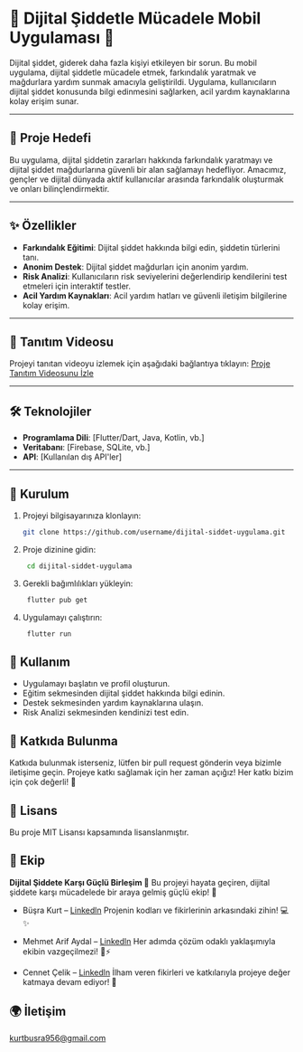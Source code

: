 # 🚨 Dijital Şiddetle Mücadele Mobil Uygulaması 🚨

Dijital şiddet, giderek daha fazla kişiyi etkileyen bir sorun. Bu mobil uygulama, dijital şiddetle mücadele etmek, farkındalık yaratmak ve mağdurlara yardım sunmak amacıyla geliştirildi. Uygulama, kullanıcıların dijital şiddet konusunda bilgi edinmesini sağlarken, acil yardım kaynaklarına kolay erişim sunar.

---

## 🎯 Proje Hedefi
Bu uygulama, dijital şiddetin zararları hakkında farkındalık yaratmayı ve dijital şiddet mağdurlarına güvenli bir alan sağlamayı hedefliyor. Amacımız, gençler ve dijital dünyada aktif kullanıcılar arasında farkındalık oluşturmak ve onları bilinçlendirmektir.

---

## ✨ Özellikler
- **Farkındalık Eğitimi**: Dijital şiddet hakkında bilgi edin, şiddetin türlerini tanı.
- **Anonim Destek**: Dijital şiddet mağdurları için anonim yardım.
- **Risk Analizi**: Kullanıcıların risk seviyelerini değerlendirip kendilerini test etmeleri için interaktif testler.
- **Acil Yardım Kaynakları**: Acil yardım hatları ve güvenli iletişim bilgilerine kolay erişim.

---

## 🎥 Tanıtım Videosu
Projeyi tanıtan videoyu izlemek için aşağıdaki bağlantıya tıklayın:
[Proje Tanıtım Videosunu İzle](https://www.linkedin.com/feed/update/urn:li:activity:7265820006330847232/)

---

## 🛠️ Teknolojiler
- **Programlama Dili**: [Flutter/Dart, Java, Kotlin, vb.]
- **Veritabanı**: [Firebase, SQLite, vb.]
- **API**: [Kullanılan dış API'ler]

---

## 🚀 Kurulum
1. Projeyi bilgisayarınıza klonlayın:
   ```bash
   git clone https://github.com/username/dijital-siddet-uygulama.git
2. Proje dizinine gidin:
   ```bash
    cd dijital-siddet-uygulama
3. Gerekli bağımlılıkları yükleyin:
   ```bash
    flutter pub get
4. Uygulamayı çalıştırın:
   ```bash
    flutter run
   
## 📱 Kullanım
- Uygulamayı başlatın ve profil oluşturun.
- Eğitim sekmesinden dijital şiddet hakkında bilgi edinin.
- Destek sekmesinden yardım kaynaklarına ulaşın.
- Risk Analizi sekmesinden kendinizi test edin.

## 🤝 Katkıda Bulunma
Katkıda bulunmak isterseniz, lütfen bir pull request gönderin veya bizimle iletişime geçin. Projeye katkı sağlamak için her zaman açığız! Her katkı bizim için çok değerli! 🌟

## 📝 Lisans
Bu proje MIT Lisansı kapsamında lisanslanmıştır.

## 🌟 Ekip
**Dijital Şiddete Karşı Güçlü Birleşim 🌟**
Bu projeyi hayata geçiren, dijital şiddete karşı mücadelede bir araya gelmiş güçlü ekip! 💪

- Büşra Kurt – [Linkedln](https://www.linkedin.com/in/bushrasac35/)
Projenin kodları ve fikirlerinin arkasındaki zihin! 💻✨

- Mehmet Arif Aydal – [Linkedln](https://www.linkedin.com/in/mehmet-arif-aydal-91932a254/)
Her adımda çözüm odaklı yaklaşımıyla ekibin vazgeçilmezi! 🔧⚡

- Cennet Çelik – [Linkedln](https://www.linkedin.com/in/cennet-%C3%A7elik-a7691430a/)
İlham veren fikirleri ve katkılarıyla projeye değer katmaya devam ediyor! 🚀



## 🌍 İletişim
kurtbusra956@gmail.com
